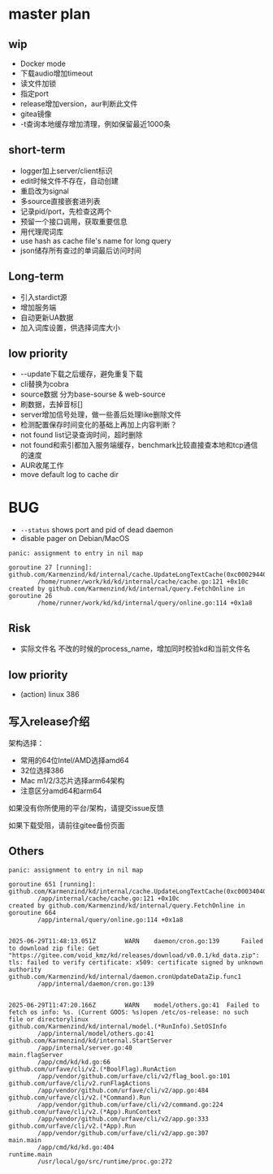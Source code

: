 # master plan

## wip
- Docker mode
- 下载audio增加timeout
- 读文件加锁
- 指定port
- release增加version，aur判断此文件
- gitea镜像
- -t查询本地缓存增加清理，例如保留最近1000条

## short-term
- logger加上server/client标识
- edit时候文件不存在，自动创建
- 重启改为signal
- 多source直接嵌套进列表
- 记录pid/port，先检查这两个
- 预留一个接口调用，获取重要信息
- 用代理爬词库
- use hash as cache file's name for long query
- json储存所有查过的单词最后访问时间

## Long-term
- 引入stardict源
- 增加服务端
- 自动更新UA数据
- 加入词库设置，供选择词库大小

## low priority
- --update下载之后缓存，避免重复下载
- cli替换为cobra
- source数据 分为base-sourse & web-source
- 刷数据，去掉音标[]
- server增加信号处理，做一些善后处理like删除文件
- 检测配置保存时间变化的基础上再加上内容判断？
- not found list记录查询时间，超时删除
- not found和索引都加入服务端缓存，benchmark比较直接查本地和tcp通信的速度
- AUR收尾工作
- move default log to cache dir

# BUG

- `--status` shows port and pid of dead daemon
- disable pager on Debian/MacOS

```
panic: assignment to entry in nil map

goroutine 27 [running]:
github.com/Karmenzind/kd/internal/cache.UpdateLongTextCache(0xc000294400)
        /home/runner/work/kd/kd/internal/cache/cache.go:121 +0x10c
created by github.com/Karmenzind/kd/internal/query.FetchOnline in goroutine 26
        /home/runner/work/kd/kd/internal/query/online.go:114 +0x1a8
```

## Risk
- 实际文件名 不改的时候的process_name，增加同时校验kd和当前文件名

## low priority
- (action) linux 386

## 写入release介绍

架构选择：
- 常用的64位Intel/AMD选择amd64
- 32位选择386
- Mac m1/2/3芯片选择arm64架构
- 注意区分amd64和arm64

如果没有你所使用的平台/架构，请提交issue反馈

如果下载受阻，请前往gitee备份页面


## Others


```
panic: assignment to entry in nil map

goroutine 651 [running]:
github.com/Karmenzind/kd/internal/cache.UpdateLongTextCache(0xc000340400)
        /app/internal/cache/cache.go:121 +0x10c
created by github.com/Karmenzind/kd/internal/query.FetchOnline in goroutine 664
        /app/internal/query/online.go:114 +0x1a8

```

```

2025-06-29T11:48:13.051Z        WARN    daemon/cron.go:139      Failed to download zip file: Get "https://gitee.com/void_kmz/kd/releases/download/v0.0.1/kd_data.zip": tls: failed to verify certificate: x509: certificate signed by unknown authority
github.com/Karmenzind/kd/internal/daemon.cronUpdateDataZip.func1
        /app/internal/daemon/cron.go:139

```

```

2025-06-29T11:47:20.166Z        WARN    model/others.go:41  Failed to fetch os info: %s. (Current GOOS: %s)open /etc/os-release: no such file or directorylinux
github.com/Karmenzind/kd/internal/model.(*RunInfo).SetOSInfo
        /app/internal/model/others.go:41
github.com/Karmenzind/kd/internal.StartServer
        /app/internal/server.go:40
main.flagServer
        /app/cmd/kd/kd.go:66
github.com/urfave/cli/v2.(*BoolFlag).RunAction
        /app/vendor/github.com/urfave/cli/v2/flag_bool.go:101
github.com/urfave/cli/v2.runFlagActions
        /app/vendor/github.com/urfave/cli/v2/app.go:484
github.com/urfave/cli/v2.(*Command).Run
        /app/vendor/github.com/urfave/cli/v2/command.go:224
github.com/urfave/cli/v2.(*App).RunContext
        /app/vendor/github.com/urfave/cli/v2/app.go:333
github.com/urfave/cli/v2.(*App).Run
        /app/vendor/github.com/urfave/cli/v2/app.go:307
main.main
        /app/cmd/kd/kd.go:404
runtime.main
        /usr/local/go/src/runtime/proc.go:272


```

